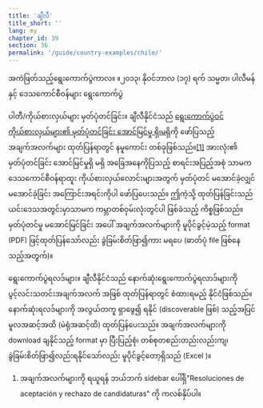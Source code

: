 ```yaml
---
title: 'ချီလီ'
title_short: ''
lang: my
chapter_id: 39
section: 36
permalink: '/guide/country-examples/chile/'
---
```


အကဲဖြတ်သည့်ရွေးကောက်ပွဲကာလ။ ။၂၀၁၃၊ နိုဝင်ဘာလ (၁၇) ရက် သမ္မတ၊ ပါလီမန်နှင့် ဒေသကောင်စီဝန်များ ရွေးကောက်ပွဲ

ပါတီ/ကိုယ်စားလှယ်များ မှတ်ပုံတင်ခြင်း။ ချီလီနိုင်ငံသည် [ရွေးကောက်ပွဲဝင် ကိုယ်စားလှယ်များ၏ မှတ်ပုံတင်ခြင်း အောင်မြင်မှု ရှိ၊မရှိ](http://presidenciales.servel.cl/ss/Satellite?c=Page&cid=1349388530591&pagename=SERVEL%2FPage%2FS_ListadoElectoral)ကို ဖော်ပြသည့် အချက်အလက်များ ထုတ်ပြန်ရာတွင် နမူကောင်း တစ်ခုဖြစ်သည်။[\[1\]](#footnote-1) အားလုံး၏ မှတ်ပုံတင်ခြင်း အောင်မြင်မှုရှိ မရှိ အခြေအနေကိုပြသည့် စာရင်းအပြည့်အစုံ သာမက ဒေသကောင်စီဝန်ရာထူး ကိုယ်စားလှယ်လောင်းများအတွက် မှတ်ပုံတင် မအောင်ခဲ့လျှင် မအောင်ခဲ့ခြင်း အကြောင်းအရင်းကိုပါ ဖော်ပြပေးသည်။ ဤကဲ့သို့ ထုတ်ပြန်ခြင်းသည် ယင်းဒေသအတွင်းမှာသာမက ကမ္ဘာတစ်ဝှမ်းလုံးတွင်ပါ ဖြစ်ခဲသည့် ကိစ္စဖြစ်သည်။ မှတ်ပုံတင်မှု မအောင်မြင်ခြင်း အပေါ် အချက်အလက်များကို မူပိုင်ခွင့်မဲ့သည့် format (PDF) ဖြင့်ထုတ်ပြန်သော်လည်း ခွဲခြမ်းစိတ်ဖြာ၍ကား မရပေ (ဓာတ်ပုံ file ဖြစ်နေသည့်အတွက်)။

ရွေးကောက်ပွဲရလဒ်များ။ ချီလီနိုင်ငံသည် နောက်ဆုံးရွေးကောက်ပွဲရလာဒ်များကို ပွင့်လင်းသတင်းအချက်အလက် အဖြစ် ထုတ်ပြန်ရာတွင် စံထားရမည့် နိုင်ငံဖြစ်သည်။ နောက်ဆုံးရလဒ်များကို အလွယ်တကူ ရှာဖွေ၍ ရနိုင် (discoverable ဖြစ်) သည့်အပြင် မူလအဆင့်အထိ (မဲရုံအဆင့်ထိ) ထုတ်ပြန်ပေးသည်။ အချက်အလက်များကို download ချနိုင်သည့် format မှာ ပြီးပြည့်စုံ၊ တစ်စုတစည်းတည်းလည်းကျ၊ ခွဲခြမ်းစိတ်ဖြာ၍လည်းရနိုင်သော်လည်း မူပိုင်ခွင့်တော့ရှိသည် (Excel )။

1.  [](#reference-1)အချက်အလက်များကို ရယူရန် ဘယ်ဘက် sidebar ပေါ်ရှိ"Resoluciones de aceptación y rechazo de candidaturas" ကို ကလစ်နှိပ်ပါ။
